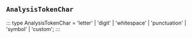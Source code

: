 ## `AnalysisTokenChar`
:::
type AnalysisTokenChar = 'letter' | 'digit' | 'whitespace' | 'punctuation' | 'symbol' | 'custom';
:::
